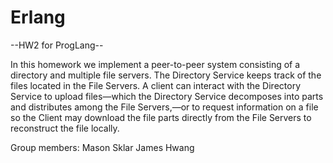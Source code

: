 # Erlang

--HW2 for ProgLang--

In this homework we implement a peer-to-peer system consisting of a directory and multiple file servers. The Directory Service keeps track of the files located in the File Servers. A client can interact with the Directory Service to upload files—which the Directory Service decomposes into parts and distributes among the File Servers,—or to request information on a file so the Client may download the file parts directly from the File Servers to reconstruct the file locally.

Group members:
Mason Sklar 
James Hwang
